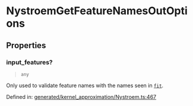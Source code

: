 # NystroemGetFeatureNamesOutOptions

## Properties

### input\_features?

> `any`

Only used to validate feature names with the names seen in [`fit`](#sklearn.kernel_approximation.Nystroem.fit "sklearn.kernel_approximation.Nystroem.fit").

Defined in:  [generated/kernel\_approximation/Nystroem.ts:467](https://github.com/transitive-bullshit/scikit-learn-ts/blob/b59c1ff/packages/sklearn/src/generated/kernel_approximation/Nystroem.ts#L467)
